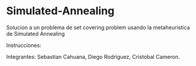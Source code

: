 # Simulated-Annealing
Solucion a un problema de set covering problem usando la metaheuristica de Simulated Annealing

Instrucciones:


Integrantes: Sebastian Cahuana, Diego Rodriguez, Cristobal Cameron.


